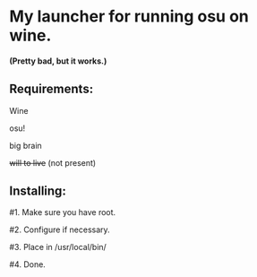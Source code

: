 # My launcher for running osu on wine. 

#### (Pretty bad, but it works.)

## Requirements:
Wine

osu!

big brain

~~will to live~~  (not present)

## Installing:
#1. Make sure you have root.

#2. Configure if necessary.

#3. Place in /usr/local/bin/

#4. Done.

